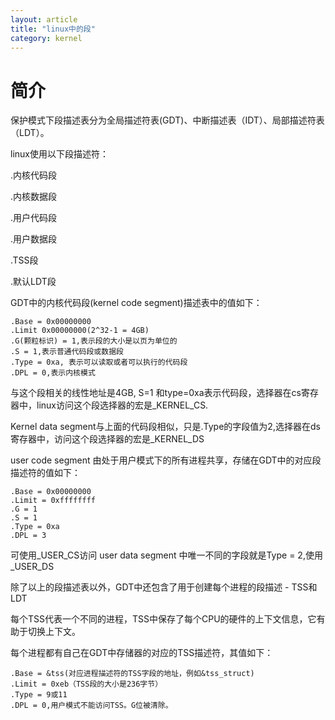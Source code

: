 ```yaml
---
layout: article
title: "linux中的段"
category: kernel 
---
```


# 简介
保护模式下段描述表分为全局描述符表(GDT)、中断描述表（IDT）、局部描述符表（LDT）。

linux使用以下段描述符：

.内核代码段

.内核数据段

.用户代码段

.用户数据段

.TSS段

.默认LDT段

GDT中的内核代码段(kernel code segment)描述表中的值如下：

	.Base = 0x00000000
	.Limit 0x00000000(2^32-1 = 4GB)
	.G(颗粒标识) = 1,表示段的大小是以页为单位的
	.S = 1,表示普通代码段或数据段
	.Type = 0xa, 表示可以读取或者可以执行的代码段
	.DPL = 0,表示内核模式

与这个段相关的线性地址是4GB, S=1 和type=0xa表示代码段，选择器在cs寄存器中，linux访问这个段选择器的宏是_KERNEL_CS.

Kernel data segment与上面的代码段相似，只是.Type的字段值为2,选择器在ds寄存器中，访问这个段选择器的宏是_KERNEL_DS

user code segment 由处于用户模式下的所有进程共享，存储在GDT中的对应段描述符的值如下：

	.Base = 0x00000000
	.Limit = 0xffffffff
	.G = 1
	.S = 1
	.Type = 0xa
	.DPL = 3
可使用_USER_CS访问
user data segment 中唯一不同的字段就是Type = 2,使用_USER_DS

除了以上的段描述表以外，GDT中还包含了用于创建每个进程的段描述 - TSS和LDT

每个TSS代表一个不同的进程，TSS中保存了每个CPU的硬件的上下文信息，它有助于切换上下文。

每个进程都有自己在GDT中存储器的对应的TSS描述符，其值如下：
	
	.Base = &tss(对应进程描述符的TSS字段的地址，例如&tss_struct)
	.Limit = 0xeb（TSS段的大小是236字节）
	.Type = 9或11
	.DPL = 0,用户模式不能访问TSS。G位被清除。



